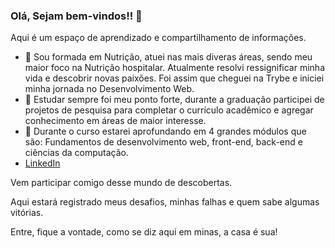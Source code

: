 ### Olá, Sejam bem-vindos!! 👋

Aqui é um espaço de aprendizado e compartilhamento de informações. 

- 💬 Sou formada em Nutrição, atuei nas mais diveras áreas, sendo meu maior foco na Nutrição hospitalar. Atualmente resolvi ressignificar minha vida e descobrir novas paixões. Foi assim que cheguei na Trybe e iniciei minha jornada no Desenvolvimento Web.
- 🌱 Estudar sempre foi meu ponto forte, durante a graduação participei de projetos de pesquisa para completar o currículo acadêmico e agregar conhecimento em áreas de maior interesse.
- 🤔 Durante o curso estarei aprofundando em 4 grandes módulos que são: Fundamentos de desenvolvimento web, front-end, back-end e ciências da computação.
- <a href="https://www.linkedin.com/in/mariana-saraiva-977a251b3/">LinkedIn</a>

Vem participar comigo desse mundo de descobertas.

Aqui estará registrado meus desafios, minhas falhas e quem sabe algumas vitórias. 

Entre, fique a vontade, como se diz aqui em minas, a casa é sua!

<!--
**marianasaraiva/marianasaraiva** is a ✨ _special_ ✨ repository because its `README.md` (this file) appears on your GitHub profile.

Here are some ideas to get you started:

- 🔭 I’m currently working on ...
- 🌱 I’m currently learning ...
- 👯 I’m looking to collaborate on ...
- 🤔 I’m looking for help with ...
- 💬 Ask me about ...
- 📫 How to reach me: ...
- 😄 Pronouns: ...
- ⚡ Fun fact: ...
-->
